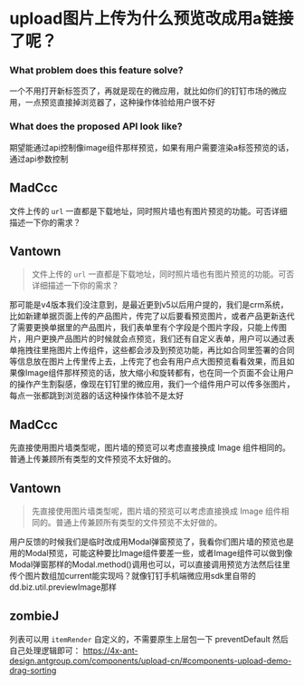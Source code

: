 # upload图片上传为什么预览改成用a链接了呢？

### What problem does this feature solve?

一个不用打开新标签页了，再就是现在的微应用，就比如你们的钉钉市场的微应用，一点预览直接掉浏览器了，这种操作体验给用户很不好

### What does the proposed API look like?

期望能通过api控制像image组件那样预览，如果有用户需要渲染a标签预览的话，通过api参数控制

<!-- generated by ant-design-issue-helper. DO NOT REMOVE -->

## MadCcc

文件上传的 `url` 一直都是下载地址，同时照片墙也有图片预览的功能。可否详细描述一下你的需求？

## Vantown

> 文件上传的 `url` 一直都是下载地址，同时照片墙也有图片预览的功能。可否详细描述一下你的需求？

那可能是v4版本我们没注意到，是最近更到v5以后用户提的，我们是crm系统，比如新建单据页面上传的产品图片，传完了以后要看预览图片，或者产品更新迭代了需要更换单据里的产品图片，我们表单里有个字段是个图片字段，只能上传图片，用户更换产品图片的时候就会点预览，我们还有自定义表单，用户可以通过表单拖拽往里拖图片上传组件，这些都会涉及到预览功能，再比如合同里签署的合同等信息放在图片上传里传上去，上传完了也会有用户点大图预览看看效果，而且如果像Image组件那样预览的话，放大缩小和旋转都有，也在同一个页面不会让用户的操作产生割裂感，像现在钉钉里的微应用，我们一个组件用户可以传多张图片，每点一张都跳到浏览器的话这种操作体验不是太好

## MadCcc

先直接使用图片墙类型呢，图片墙的预览可以考虑直接换成 Image 组件相同的。普通上传兼顾所有类型的文件预览不太好做的。

## Vantown

> 先直接使用图片墙类型呢，图片墙的预览可以考虑直接换成 Image 组件相同的。普通上传兼顾所有类型的文件预览不太好做的。

用户反馈的时候我们是临时改成用Modal弹窗预览了，我看你们图片墙的预览也是用的Modal预览，可能这种要比Image组件要差一些，或者Image组件可以做到像Modal弹窗那样的Modal.method()调用也可以，可以直接调用预览方法然后往里传个图片数组加current能实现吗？就像钉钉手机端微应用sdk里自带的dd.biz.util.previewImage那样

## zombieJ

列表可以用 `itemRender` 自定义的，不需要原生上层包一下 preventDefault 然后自己处理逻辑即可：
https://4x-ant-design.antgroup.com/components/upload-cn/#components-upload-demo-drag-sorting
